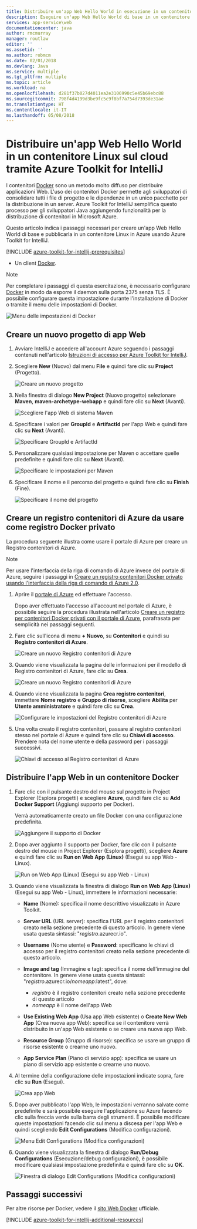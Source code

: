 ```yaml
---
title: Distribuire un'app Web Hello World in esecuzione in un contenitore Linux sul cloud tramite Azure Toolkit for IntelliJ
description: Eseguire un'app Web Hello World di base in un contenitore Linux e distribuirla sul cloud tramite Azure Toolkit for IntelliJ.
services: app-service\web
documentationcenter: java
author: rmcmurray
manager: routlaw
editor: ''
ms.assetid: ''
ms.author: robmcm
ms.date: 02/01/2018
ms.devlang: Java
ms.service: multiple
ms.tgt_pltfrm: multiple
ms.topic: article
ms.workload: na
ms.openlocfilehash: d281f37b027d4011ea2e3106990c5e45b69ebc88
ms.sourcegitcommit: 798f4d4199d3be9fc5c9f8bf7a754d7393de31ae
ms.translationtype: HT
ms.contentlocale: it-IT
ms.lasthandoff: 05/08/2018
---
```

# <a name="deploy-a-hello-world-web-app-to-a-linux-container-in-the-cloud-using-the-azure-toolkit-for-intellij"></a>Distribuire un'app Web Hello World in un contenitore Linux sul cloud tramite Azure Toolkit for IntelliJ

I contenitori [Docker] sono un metodo molto diffuso per distribuire applicazioni Web. L'uso dei contenitori Docker permette agli sviluppatori di consolidare tutti i file di progetto e le dipendenze in un unico pacchetto per la distribuzione in un server. Azure Toolkit for IntelliJ semplifica questo processo per gli sviluppatori Java aggiungendo funzionalità per la distribuzione di contenitori in Microsoft Azure.

Questo articolo indica i passaggi necessari per creare un'app Web Hello World di base e pubblicarla in un contenitore Linux in Azure usando Azure Toolkit for IntelliJ.

[!INCLUDE [azure-toolkit-for-intellij-prerequisites](../includes/azure-toolkit-for-intellij-prerequisites.md)]
* Un client [Docker].

> [!NOTE]
>
> Per completare i passaggi di questa esercitazione, è necessario configurare [Docker] in modo da esporre il daemon sulla porta 2375 senza TLS. È possibile configurare questa impostazione durante l'installazione di Docker o tramite il menu delle impostazioni di Docker.
>
> ![Menu delle impostazioni di Docker][docker-settings-menu]
>

## <a name="create-a-new-web-app-project"></a>Creare un nuovo progetto di app Web

1. Avviare IntelliJ e accedere all'account Azure seguendo i passaggi contenuti nell'articolo [Istruzioni di accesso per Azure Toolkit for IntelliJ](https://docs.microsoft.com/java/azure/intellij/azure-toolkit-for-intellij-sign-in-instructions).

1. Scegliere **New** (Nuovo) dal menu **File** e quindi fare clic su **Project** (Progetto).
   
   ![Creare un nuovo progetto][file-new-project]

1. Nella finestra di dialogo **New Project** (Nuovo progetto) selezionare **Maven**, **maven-archetype-webapp** e quindi fare clic su **Next** (Avanti).
   
   ![Scegliere l'app Web di sistema Maven][maven-archetype-webapp]
   
1. Specificare i valori per **GroupId** e **ArtifactId** per l'app Web e quindi fare clic su **Next** (Avanti).
   
   ![Specificare GroupId e ArtifactId][groupid-and-artifactid]

1. Personalizzare qualsiasi impostazione per Maven o accettare quelle predefinite e quindi fare clic su **Next** (Avanti).
   
   ![Specificare le impostazioni per Maven][maven-options]

1. Specificare il nome e il percorso del progetto e quindi fare clic su **Finish** (Fine).
   
   ![Specificare il nome del progetto][project-name]

## <a name="create-an-azure-container-registry-to-use-as-a-private-docker-registry"></a>Creare un registro contenitori di Azure da usare come registro Docker privato

La procedura seguente illustra come usare il portale di Azure per creare un Registro contenitori di Azure.

> [!NOTE]
>
> Per usare l'interfaccia della riga di comando di Azure invece del portale di Azure, seguire i passaggi in [Creare un registro contenitori Docker privato usando l'interfaccia della riga di comando di Azure 2.0][Create Docker Registry using Azure CLI].
>

1. Aprire il [portale di Azure] ed effettuare l'accesso.

   Dopo aver effettuato l'accesso all'account nel portale di Azure, è possibile seguire la procedura illustrata nell'articolo [Creare un registro per contenitori Docker privati con il portale di Azure], parafrasata per semplicità nei passaggi seguenti.

1. Fare clic sull'icona di menu **+ Nuovo**, su **Contenitori** e quindi su **Registro contenitori di Azure**.
   
   ![Creare un nuovo Registro contenitori di Azure][AR01]

1. Quando viene visualizzata la pagina delle informazioni per il modello di Registro contenitori di Azure, fare clic su **Crea**. 

   ![Creare un nuovo Registro contenitori di Azure][AR02]

1. Quando viene visualizzata la pagina **Crea registro contenitori**, immettere **Nome registro** e **Gruppo di risorse**, scegliere **Abilita** per **Utente amministratore** e quindi fare clic su **Crea**.

   ![Configurare le impostazioni del Registro contenitori di Azure][AR03]

1. Una volta creato il registro contenitori, passare al registro contenitori stesso nel portale di Azure e quindi fare clic su **Chiavi di accesso**. Prendere nota del nome utente e della password per i passaggi successivi.

   ![Chiavi di accesso al Registro contenitori di Azure][AR04]

## <a name="deploy-your-web-app-in-a-docker-container"></a>Distribuire l'app Web in un contenitore Docker

1. Fare clic con il pulsante destro del mouse sul progetto in Project Explorer (Esplora progetti) e scegliere **Azure**, quindi fare clic su **Add Docker Support** (Aggiungi supporto per Docker).

   Verrà automaticamente creato un file Docker con una configurazione predefinita.

   ![Aggiungere il supporto di Docker][add-docker-support]

1. Dopo aver aggiunto il supporto per Docker, fare clic con il pulsante destro del mouse in Project Explorer (Esplora progetti), scegliere **Azure** e quindi fare clic su **Run on Web App (Linux)** (Esegui su app Web - Linux).

   ![Run on Web App (Linux) (Esegui su app Web - Linux)][run-on-web-app-linux]

1. Quando viene visualizzata la finestra di dialogo **Run on Web App (Linux)** (Esegui su app Web - Linux), immettere le informazioni necessarie:

   * **Name** (Nome): specifica il nome descrittivo visualizzato in Azure Toolkit. 

   * **Server URL** (URL server): specifica l'URL per il registro contenitori creato nella sezione precedente di questo articolo. In genere viene usata questa sintassi: "*registro*.azurecr.io". 

   * **Username** (Nome utente) e **Password**: specificano le chiavi di accesso per il registro contenitori creato nella sezione precedente di questo articolo. 

   * **Image and tag** (Immagine e tag): specifica il nome dell'immagine del contenitore. In genere viene usata questa sintassi: "*registro*.azurecr.io/*nomeapp*:latest", dove: 
      * *registro* è il registro contenitori creato nella sezione precedente di questo articolo 
      * *nomeapp* è il nome dell'app Web 

   * **Use Existing Web App** (Usa app Web esistente) o **Create New Web App** (Crea nuova app Web): specifica se il contenitore verrà distribuito in un'app Web esistente o se creare una nuova app Web. 

   * **Resource Group** (Gruppo di risorse): specifica se usare un gruppo di risorse esistente o crearne uno nuovo. 

   * **App Service Plan** (Piano di servizio app): specifica se usare un piano di servizio app esistente o crearne uno nuovo. 

1. Al termine della configurazione delle impostazioni indicate sopra, fare clic su **Run** (Esegui).

   ![Crea app Web][create-web-app]

1. Dopo aver pubblicato l'app Web, le impostazioni verranno salvate come predefinite e sarà possibile eseguire l'applicazione su Azure facendo clic sulla freccia verde sulla barra degli strumenti. È possibile modificare queste impostazioni facendo clic sul menu a discesa per l'app Web e quindi scegliendo **Edit Configurations** (Modifica configurazioni).

   ![Menu Edit Configurations (Modifica configurazioni)][edit-configuration-menu]

1. Quando viene visualizzata la finestra di dialogo **Run/Debug Configurations** (Esecuzione/debug configurazioni), è possibile modificare qualsiasi impostazione predefinita e quindi fare clic su **OK**.

   ![Finestra di dialogo Edit Configurations (Modifica configurazioni)][edit-configuration-dialog]

## <a name="next-steps"></a>Passaggi successivi

Per altre risorse per Docker, vedere il [sito Web Docker][Docker] ufficiale.

[!INCLUDE [azure-toolkit-for-intellij-additional-resources](../includes/azure-toolkit-for-intellij-additional-resources.md)]

<!-- URL List -->

[portale di Azure]: https://portal.azure.com/
[Creare un registro per contenitori Docker privati con il portale di Azure]: /azure/container-registry/container-registry-get-started-portal
[Azure for Java Developers]: https://docs.microsoft.com/java/azure/
[Java Tools for Visual Studio Team Services]: https://java.visualstudio.com/
[Create Docker Registry using Azure CLI]: /azure/container-registry/container-registry-get-started-azure-cli

[Docker]: https://www.docker.com/
[Configuring artifacts]: https://www.jetbrains.com/help/idea/2016.1/configuring-artifacts.html

<!-- IMG List -->

[AR01]: media/azure-toolkit-for-intellij-hello-world-web-app-linux/AR01.png
[AR02]: media/azure-toolkit-for-intellij-hello-world-web-app-linux/AR02.png
[AR03]: media/azure-toolkit-for-intellij-hello-world-web-app-linux/AR03.png
[AR04]: media/azure-toolkit-for-intellij-hello-world-web-app-linux/AR04.png

[docker-settings-menu]: media/azure-toolkit-for-intellij-hello-world-web-app-linux/docker-settings-menu.png
[file-new-project]: media/azure-toolkit-for-intellij-hello-world-web-app-linux/file-new-project.png
[maven-archetype-webapp]: media/azure-toolkit-for-intellij-hello-world-web-app-linux/maven-archetype-webapp.png
[groupid-and-artifactid]: media/azure-toolkit-for-intellij-hello-world-web-app-linux/groupid-and-artifactid.png
[maven-options]: media/azure-toolkit-for-intellij-hello-world-web-app-linux/maven-options.png
[project-name]: media/azure-toolkit-for-intellij-hello-world-web-app-linux/project-name.png
[add-docker-support]: media/azure-toolkit-for-intellij-hello-world-web-app-linux/add-docker-support.png
[run-on-web-app-linux]: media/azure-toolkit-for-intellij-hello-world-web-app-linux/run-on-web-app-linux.png
[create-web-app]: media/azure-toolkit-for-intellij-hello-world-web-app-linux/create-web-app.png
[edit-configuration-menu]: media/azure-toolkit-for-intellij-hello-world-web-app-linux/edit-configuration-menu.png
[edit-configuration-dialog]: media/azure-toolkit-for-intellij-hello-world-web-app-linux/edit-configuration-dialog.png
[successfully-deployed]: media/azure-toolkit-for-intellij-hello-world-web-app-linux/successfully-deployed.png
